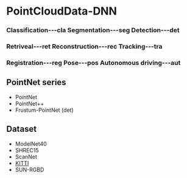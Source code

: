 # PointCloudData-DNN

### Classification---cla  Segmentation---seg  Detection---det
### Retriveal---ret  Reconstruction---rec  Tracking---tra
### Registration---reg Pose---pos  Autonomous driving---aut

## PointNet series
* PointNet
* PointNet++
* Frustum-PointNet (det)

## Dataset
* ModelNet40
* SHREC15
* ScanNet
* [KITTI](http://www.cvlibs.net/datasets/kitti/index.php)
* SUN-RGBD
